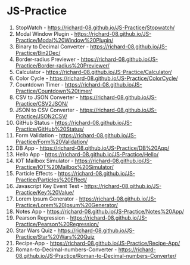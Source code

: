 # JS-Practice

1) StopWatch - https://richard-08.github.io/JS-Practice/Stopwatch/
2) Modal Window Plugin - https://richard-08.github.io/JS-Practice/Modal%20Window%20Plugin/
3) Binary to Decimal Converter - https://richard-08.github.io/JS-Practice/Bin2Dec/
4) Border-radius Previewer - https://richard-08.github.io/JS-Practice/Border-radius%20Previewer/
5) Calculator - https://richard-08.github.io/JS-Practice/Calculator/
6) Color Cycle - https://richard-08.github.io/JS-Practice/ColorCycle/
7) Countdown Timer - https://richard-08.github.io/JS-Practice/Countdown%20timer/
8) CSV to JSON Converter - https://richard-08.github.io/JS-Practice/CSV2JSON/
9) JSON to CSV Converter - https://richard-08.github.io/JS-Practice/JSON2CSV/
10) GitHub Status - https://richard-08.github.io/JS-Practice/GitHub%20Status/
11) Form Validation - https://richard-08.github.io/JS-Practice/Form%20Validation/
12) DB App - https://richard-08.github.io/JS-Practice/DB%20App/
13) Hello App - https://richard-08.github.io/JS-Practice/Hello/
14) IOT Mailbox Simulator - https://richard-08.github.io/JS-Practice/IOT%20Mailbox%20Simulator/
15) Particle Effects - https://richard-08.github.io/JS-Practice/Particles%20Effect/
16) Javascript Key Event Test - https://richard-08.github.io/JS-Practice/Key%20Value/
17) Lorem Ipsum Generator - https://richard-08.github.io/JS-Practice/Lorem%20Ipsum%20Generator/
18) Notes App - https://richard-08.github.io/JS-Practice/Notes%20App/
19) Pearson Regression - https://richard-08.github.io/JS-Practice/Pearson%20Regression/
20) Star Wars Quiz - https://richard-08.github.io/JS-Practice/Star%20Wars%20Quiz
21) Recipe-App - https://richard-08.github.io/JS-Practice/Recipe-App/
22) Roman-to-Decimal-numbers-Converter - https://richard-08.github.io/JS-Practice/Roman-to-Decimal-numbers-Converter/
